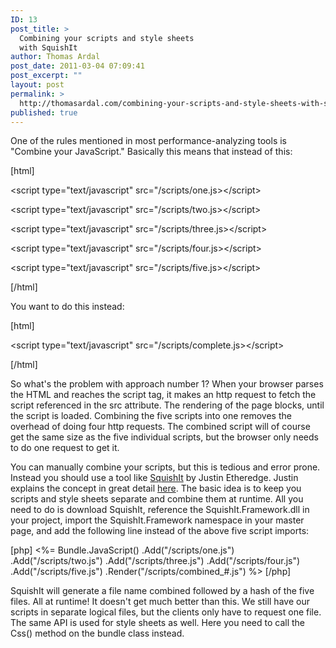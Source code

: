 ```yaml
---
ID: 13
post_title: >
  Combining your scripts and style sheets
  with SquishIt
author: Thomas Ardal
post_date: 2011-03-04 07:09:41
post_excerpt: ""
layout: post
permalink: >
  http://thomasardal.com/combining-your-scripts-and-style-sheets-with-squishit/
published: true
---
```

One of the rules mentioned in most performance-analyzing tools is "Combine your JavaScript." Basically this means that instead of this:

[html]

&lt;script type=&quot;text/javascript&quot; src=&quot;/scripts/one.js&gt;&lt;/script&gt;

&lt;script type=&quot;text/javascript&quot; src=&quot;/scripts/two.js&gt;&lt;/script&gt;

&lt;script type=&quot;text/javascript&quot; src=&quot;/scripts/three.js&gt;&lt;/script&gt;

&lt;script type=&quot;text/javascript&quot; src=&quot;/scripts/four.js&gt;&lt;/script&gt;

&lt;script type=&quot;text/javascript&quot; src=&quot;/scripts/five.js&gt;&lt;/script&gt;

[/html]

You want to do this instead:

[html]

&lt;script type=&quot;text/javascript&quot; src=&quot;/scripts/complete.js&gt;&lt;/script&gt;

[/html]

So what's the problem with approach number 1? When your browser parses the HTML and reaches the script tag, it makes an http request to fetch the script referenced in the src attribute. The rendering of the page blocks, until the script is loaded. Combining the five scripts into one removes the overhead of doing four http requests. The combined script will of course get the same size as the five individual scripts, but the browser only needs to do one request to get it.

You can manually combine your scripts, but this is tedious and error prone. Instead you should use a tool like <a href="https://github.com/jetheredge/SquishIt">SquishIt</a> by Justin Etheredge. Justin explains the concept in great detail <a href="http://www.codethinked.com/squishit-the-friendly-aspnet-javascript-and-css-squisher">here</a>. The basic idea is to keep you scripts and style sheets separate and combine them at runtime. All you need to do is download SquishIt, reference the SquishIt.Framework.dll in your project, import the SquishIt.Framework namespace in your master page, and add the following line instead of the above five script imports:

[php]
&lt;%= Bundle.JavaScript()
.Add(&quot;/scripts/one.js&quot;)
.Add(&quot;/scripts/two.js&quot;)
.Add(&quot;/scripts/three.js&quot;)
.Add(&quot;/scripts/four.js&quot;)
.Add(&quot;/scripts/five.js&quot;)
.Render(&quot;/scripts/combined_#.js&quot;)
%&gt;
[/php]
<div>SquishIt will generate a file name combined followed by a hash of the five files. All at runtime! It doesn't get much better than this. We still have our scripts in separate logical files, but the clients only have to request one file. The same API is used for style sheets as well. Here you need to call the Css() method on the bundle class instead.</div>